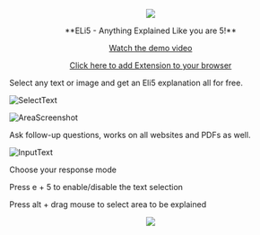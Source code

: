<p align="center"> <img src="https://github.com/user-attachments/assets/19371b61-db50-4892-a836-121246687433"> </p>


<p align="center"> **ELi5 - Anything Explained Like you are 5!** </p>
<p align="center">
  <a href="https://studio.youtube.com/channel/UCf_7ADdZsAPC-7wRoIzLuNQ" width="300"> Watch the demo video
  </a>
</p>

<p align="center">
  <a href="https://chromewebstore.google.com/detail/eli5-anything-explained-l/ekkhjjndjachhkekbooiflioaajjccna" > Click here to add Extension to your browser
  </a>
</p>



Select any text or image and get an Eli5 explanation all for free.

![SelectText](https://github.com/user-attachments/assets/e9333144-3bed-48d2-a1f5-7d1edae54c9c)


![AreaScreenshot](https://github.com/user-attachments/assets/37680fd8-056c-4fb1-bf12-9ce0f5127a11)


Ask follow-up questions, works on all websites and PDFs as well.


![InputText](https://github.com/user-attachments/assets/96261549-4080-4d8e-99ba-fc5c7bcf0d33)


Choose your response mode

Press e + 5 to enable/disable the text selection

Press alt + drag mouse to select area to be explained


<p align="center"> <img src="https://github.com/user-attachments/assets/79931b59-1008-4826-a299-8897bc2694fe"> </p>

